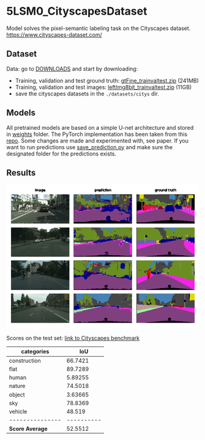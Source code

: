 # 5LSM0_CityscapesDataset
Model solves the pixel-semantic labeling task on the Cityscapes dataset. https://www.cityscapes-dataset.com/

## Dataset
Data: go to [DOWNLOADS](https://www.cityscapes-dataset.com/downloads/) and start by downloading:
* Training, validation and test ground truth: [gtFine_trainvaltest.zip](https://www.cityscapes-dataset.com/file-handling/?packageID=1) (241MB)
* Training, validation and test images: [leftImg8bit_trainvaltest.zip](https://www.cityscapes-dataset.com/file-handling/?packageID=3) (11GB)
* save the cityscapes datasets in the `./datasets/citys` dir.

## Models
All pretrained models are based on a simple U-net architecture and stored in [weights](weights) folder. The PyTorch implementation has been taken from this [repo](https://github.com/jvanvugt/pytorch-unet). Some changes are made and experimented with, see paper.
If you want to run predictions use [save_prediction.py](save_prediction.py) and make sure the designated folder for the predictions exists.

## Results
![](figures/predictions-id3-val3.png?raw=true)

Scores on the test set: [link to Cityscapes benchmark](https://www.cityscapes-dataset.com/anonymous-results/?id=9737cb5272895b3ac9e29074c4860d5746ea38b45138737fb0e27583c06f9fc5) 

categories     | IoU       
---------------|----------
construction   | 66.7421
flat           | 89.7289
human          | 5.89255
nature         | 74.5018
object         | 3.63665
sky            | 78.8369
vehicle        | 48.519
---------------|----------
**Score Average**  | 52.5512
